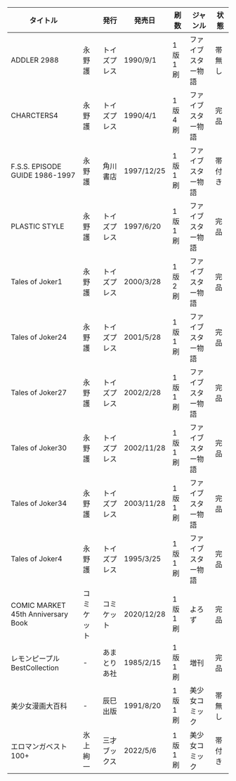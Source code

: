 | タイトル |  | 発行 | 発売日 | 刷数 | ジャンル | 状態 |
| ---- | ---- | ---- | ---- | ---- | ---- | ---- |
| ADDLER 2988 | 永野護 | トイズプレス | 1990/9/1 | 1版1刷 | ファイブスター物語 | 帯無し |
| CHARCTERS4  | 永野護 | トイズプレス | 1990/4/1 | 1版4刷 | ファイブスター物語 | 完品 |
| F.S.S. EPISODE GUIDE 1986-1997 | 永野護 | 角川書店 | 1997/12/25 | 1版1刷 | ファイブスター物語 | 帯付き |
| PLASTIC STYLE | 永野護 | トイズプレス | 1997/6/20 | 1版1刷 | ファイブスター物語 | 完品 |
| Tales of Joker1 | 永野護 | トイズプレス | 2000/3/28 | 1版2刷 | ファイブスター物語 | 完品 |
| Tales of Joker24 | 永野護 | トイズプレス | 2001/5/28 | 1版1刷 | ファイブスター物語 | 完品 |
| Tales of Joker27 | 永野護 | トイズプレス | 2002/2/28 | 1版1刷 | ファイブスター物語 | 完品 |
| Tales of Joker30 | 永野護 | トイズプレス | 2002/11/28 | 1版1刷 | ファイブスター物語 | 完品 |
| Tales of Joker34 | 永野護 | トイズプレス | 2003/11/28 | 1版1刷 | ファイブスター物語 | 完品 |
| Tales of Joker4 | 永野護 | トイズプレス | 1995/3/25 | 1版1刷 | ファイブスター物語 | 完品 |
| COMIC MARKET 45th Anniversary Book | コミケット | コミケット | 2020/12/28 | 1版1刷 | よろず | 完品 |
| レモンピープルBestCollection | - | あまとりあ社 | 1985/2/15 | 1版1刷 | 増刊 | 完品 |
| 美少女漫画大百科 | - | 辰巳出版 | 1991/8/20 | 1版1刷 | 美少女コミック | 帯無し |
| エロマンガベスト100+ | 氷上絢一 | 三才ブックス | 2022/5/6 | 1版1刷 | 美少女コミック | 帯付き |
